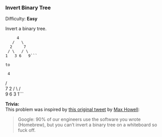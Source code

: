 ### Invert Binary Tree

Difficulty: **Easy**

Invert a binary tree.

```
     4
   /   \
  2     7
 / \   / \
1   3 6   9```

to

```
     4
   /   \
  7     2
 / \   / \
9   6 3   1```

**Trivia:**  
This problem was inspired by [this original tweet](https://twitter.com/mxcl/status/608682016205344768) by [Max Howell](https://twitter.com/mxcl):

> Google: 90% of our engineers use the software you wrote (Homebrew), but you can’t invert a binary tree on a whiteboard so fuck off.